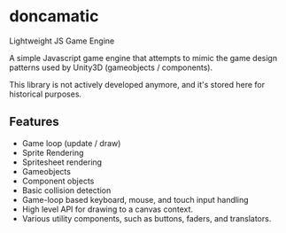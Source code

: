 # doncamatic
Lightweight JS Game Engine

A simple Javascript game engine that attempts to mimic the game design patterns used by Unity3D (gameobjects / components).

This library is not actively developed anymore, and it's stored here for historical purposes.

## Features
* Game loop (update / draw)
* Sprite Rendering
* Spritesheet rendering
* Gameobjects
* Component objects
* Basic collision detection
* Game-loop based keyboard, mouse, and touch input handling
* High level API for drawing to a canvas context.
* Various utility components, such as buttons, faders, and translators.
